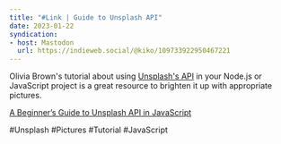 ```yaml
---
title: "#Link | Guide to Unsplash API"
date: 2023-01-22
syndication: 
- host: Mastodon
  url: https://indieweb.social/@kiko/109733922950467221
---
```


Olivia Brown's tutorial about using  [Unsplash's API](https://unsplash.com/developers) in your Node.js or JavaScript project is a great resource to brighten it up with appropriate pictures.

[A Beginner’s Guide to Unsplash API in JavaScript](https://javascript.plainenglish.io/a-beginners-guide-to-unsplash-api-in-javascript-2524c51ae1f3)

#Unsplash #Pictures #Tutorial #JavaScript
